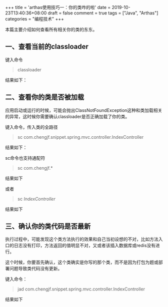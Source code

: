 +++
title = 'arthas使用技巧一：你的类咋的啦'
date = 2019-10-23T13:40:36+08:00
draft = false
comment = true
tags = ["Java", "Arthas"]
categories = "编程技术"
+++

本篇主要介绍如何查看所有相关你的类的东东。

## 一、查看当前的classloader
键入命令

> classloader

结果如下：


## 二、查看你的类是否被加载
应用启动或运行的时候，可能会抛出ClassNotFoundException这种和类加载相关的异常，这时候你需要确认classloader是否正确加载了你的类。

键入命令，传入类的全路径

> sc com.chengjf.snippet.spring.mvc.controller.IndexController

结果如下：


sc命令也支持通配符

> sc com.chengjf.*

结果如下


或者

> sc *IndexController*

结果如下


## 三、确认你的类代码是否最新

执行过程中，可能发现这个类方法执行的效果和自己当初设想的不对，比如方法入口的日志没有打印，方法返回的值明显不对，又或者该插入数据库或redis没有进行。

这个时候，你要首先确认，这个类确实是你写的那个类，而不是因为打包为题或部署问题导致类代码没有更新。

键入命令：

> jad com.chengjf.snippet.spring.mvc.controller.IndexController

结果如下
